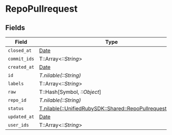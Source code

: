 # RepoPullrequest


## Fields

| Field                                                                                                      | Type                                                                                                       | Required                                                                                                   | Description                                                                                                |
| ---------------------------------------------------------------------------------------------------------- | ---------------------------------------------------------------------------------------------------------- | ---------------------------------------------------------------------------------------------------------- | ---------------------------------------------------------------------------------------------------------- |
| `closed_at`                                                                                                | [Date](https://ruby-doc.org/stdlib-2.6.1/libdoc/date/rdoc/Date.html)                                       | :heavy_minus_sign:                                                                                         | N/A                                                                                                        |
| `commit_ids`                                                                                               | T::Array<*::String*>                                                                                       | :heavy_minus_sign:                                                                                         | N/A                                                                                                        |
| `created_at`                                                                                               | [Date](https://ruby-doc.org/stdlib-2.6.1/libdoc/date/rdoc/Date.html)                                       | :heavy_minus_sign:                                                                                         | N/A                                                                                                        |
| `id`                                                                                                       | *T.nilable(::String)*                                                                                      | :heavy_minus_sign:                                                                                         | N/A                                                                                                        |
| `labels`                                                                                                   | T::Array<*::String*>                                                                                       | :heavy_minus_sign:                                                                                         | N/A                                                                                                        |
| `raw`                                                                                                      | T::Hash[Symbol, *::Object*]                                                                                | :heavy_minus_sign:                                                                                         | N/A                                                                                                        |
| `repo_id`                                                                                                  | *T.nilable(::String)*                                                                                      | :heavy_minus_sign:                                                                                         | N/A                                                                                                        |
| `status`                                                                                                   | [T.nilable(::UnifiedRubySDK::Shared::RepoPullrequestStatus)](../../models/shared/repopullrequeststatus.md) | :heavy_minus_sign:                                                                                         | N/A                                                                                                        |
| `updated_at`                                                                                               | [Date](https://ruby-doc.org/stdlib-2.6.1/libdoc/date/rdoc/Date.html)                                       | :heavy_minus_sign:                                                                                         | N/A                                                                                                        |
| `user_ids`                                                                                                 | T::Array<*::String*>                                                                                       | :heavy_minus_sign:                                                                                         | N/A                                                                                                        |